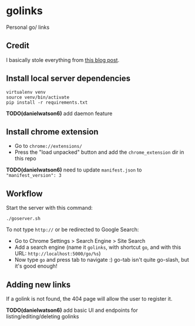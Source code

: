 # golinks

Personal go/ links

## Credit

I basically stole everything from [this blog post](https://iafisher.com/blog/2020/10/golinks).

## Install local server dependencies

```
virtualenv venv
source venv/bin/activate
pip install -r requirements.txt
```

**TODO(danielwatson6)** add daemon feature

## Install chrome extension

- Go to `chrome://extensions/`
- Press the "load unpacked" button and add the `chrome_extension` dir in this repo

**TODO(danielwatson6)** need to update `manifest.json` to `"manifest_version": 3`

## Workflow

Start the server with this command:
```
./goserver.sh
```

To not type `http://` or be redirected to Google Search:
- Go to Chrome Settings > Search Engine > Site Search
- Add a search engine (name it `golinks`, with shortcut `go`, and with this URL: `http://localhost:5000/go/%s`)
- Now type `go` and press tab to navigate :) go-tab isn't quite go-slash, but it's good enough!

## Adding new links

If a golink is not found, the 404 page will allow the user to register it.

**TODO(danielwatson6)** add basic UI and endpoints for listing/editing/deleting golinks
